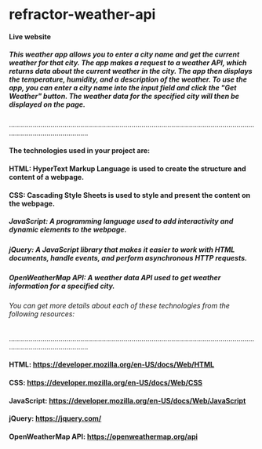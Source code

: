 # refractor-weather-api

#### Live website 

#####  This weather app allows you to enter a city name and get the current weather for that city. The app makes a request to a weather API, which returns data about the current weather in the city. The app then displays the temperature, humidity, and a description of the weather. To use the app, you can enter a city name into the input field and click the "Get Weather" button. The weather data for the specified city will then be displayed on the page.

....................................................................................................................................................................

#### The technologies used in your project are:

#### HTML: HyperText Markup Language is used to create the structure and content of a webpage.
#### CSS: Cascading Style Sheets is used to style and present the content on the webpage.
##### JavaScript: A programming language used to add interactivity and dynamic elements to the webpage.
##### jQuery: A JavaScript library that makes it easier to work with HTML documents, handle events, and perform asynchronous HTTP requests.
##### OpenWeatherMap API: A weather data API used to get weather information for a specified city.
###### You can get more details about each of these technologies from the following resources:

....................................................................................................................................................................

#### HTML: https://developer.mozilla.org/en-US/docs/Web/HTML
#### CSS: https://developer.mozilla.org/en-US/docs/Web/CSS
#### JavaScript: https://developer.mozilla.org/en-US/docs/Web/JavaScript
#### jQuery: https://jquery.com/
#### OpenWeatherMap API: https://openweathermap.org/api